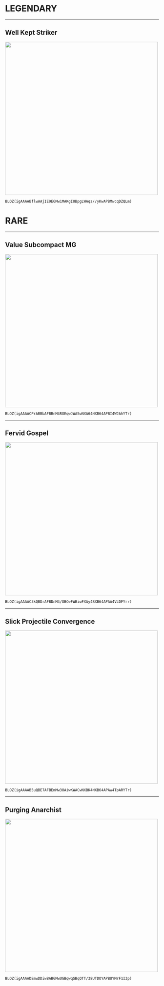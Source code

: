 # LEGENDARY
---

## Well Kept Striker

<img src="file://images/Well_Kept_Striker.jpg" width="500" />

`BLOZ(igAAAABflwAAjIE9EGMw1MAKgIUBpgLWAqz//yKwAPBMwcqDZQLm)`

# RARE
---

## Value Subcompact MG

<img src="file://images/Value_Subcompact_MG.jpg" width="500"/>

`BLOZ(igAAAACPrABBbAFBBnM4ROEqwJWASwNXA64NXB64APBI4WJAhYTr)`

---

## Fervid Gospel

<img src="file://images/Fervid_Gospel.jpg" width="500" />

`BLOZ(igAAAAC3kQBDrAFBDnM4/OBCwFWBiwFXAy4BXB64APAA4VLDFYrr)`

---

## Slick Projectile Convergence

<img src="file://images/Slick_Projectile_Convergence.jpg" width="500" />

`BLOZ(igAAAAB5uQBE7AFBEmMw3OAiwKWACwNXBK4NXB64APAw4TpARYTr)`

---


## Purging Anarchist

<img src="file://images/Purging_Anarchist.jpg" width="500" />

`BLOZ(igAAAADEmwDDiwBABGMwUGBqwqSBqQTT/38UTDOYAPBUYMrF1I3p)`
